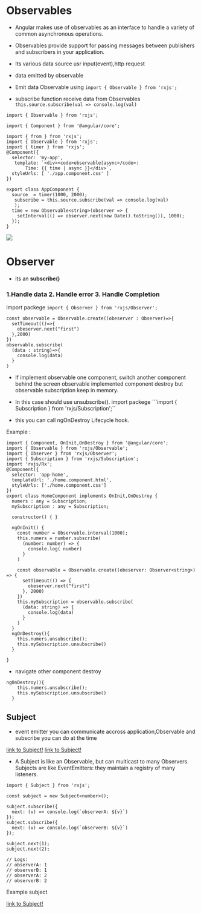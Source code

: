
# Observables
- Angular makes use of observables as an interface to handle a variety of common asynchronous operations.
- Observables provide support for passing messages between publishers and subscribers in your application. 

- Its various data source usr input(event),http request
- data emitted by observable
- Emit data Observable using ```import { Observable } from 'rxjs'; ```
- subscribe function receive data from Observables ```this.source.subscribe(val => console.log(val)```
```
import { Observable } from 'rxjs';
```
```
import { Component } from '@angular/core';

import { from } from 'rxjs';
import { Observable } from 'rxjs';
import { timer } from 'rxjs';
@Component({
  selector: 'my-app',
   template: `<div><code>observable|async</code>:
       Time: {{ time | async }}</div>`,
  styleUrls: [ './app.component.css' ]
})

export class AppComponent {
  source  = timer(1000, 2000);
   subscribe = this.source.subscribe(val => console.log(val)
   );
  time = new Observable<string>(observer => {
    setInterval(() => observer.next(new Date().toString()), 1000);
  });
}
```
![](https://miro.medium.com/max/798/1*59J_8TUx-fYbhMuiY9R2JA.jpeg)

# Observer 

 -  its an <strong>subscribe()</strong>
### 1.Handle data 2. Handle error 3. Handle Completion

import packege ```import { Observer } from 'rxjs/Observer';```

```
const observable = Observable.create((obeserver : Observer)=>{
  setTimeout(()=>{
    obeserver.next("first")
  },2000)
})
observable.subscribe(
  (data : string)=>{
    console.log(data)
  }
)
```

- If implement observable one component, switch another component behind the screen observable implemented component destroy but observable subscription keep in memory.

- In this case should use unsubscribe(). import packege ```import { Subscription } from 'rxjs/Subscription';``

- this you can call ngOnDestroy Lifecycle hook.

Example :
```
import { Component, OnInit,OnDestroy } from '@angular/core';
import { Observable } from 'rxjs/Observable';
import { Observer } from 'rxjs/Observer';
import { Subscription } from 'rxjs/Subscription';
import 'rxjs/Rx';
@Component({
  selector: 'app-home',
  templateUrl: './home.component.html',
  styleUrls: ['./home.component.css']
})
export class HomeComponent implements OnInit,OnDestroy {
  numers : any = Subscription;
  mySubscription : any = Subscription;

  constructor() { }

  ngOnInit() {
    const number = Observable.interval(1000);
    this.numers = number.subscribe(
      (number: number) => {
        console.log( number)
      }
    )

    const observable = Observable.create((obeserver: Observer<string>) => {
      setTimeout(() => {
        obeserver.next("first")
      }, 2000)
    })
    this.mySubscription = observable.subscribe(
      (data: string) => {
        console.log(data)
      }
    )
  }
  ngOnDestroy(){
    this.numers.unsubscribe();
    this.mySubscription.unsubscribe()
  }

}

```
- navigate other component destroy 

```
ngOnDestroy(){
    this.numers.unsubscribe();
    this.mySubscription.unsubscribe()
  }

 ```
 
 ## Subject
 - event emitter you can communicate accross application,Observable and subscribe you can do at the time
 
 [link to Subject!](http://reactivex.io/documentation/subject.html)
 [link to Subject!](https://rxjs-dev.firebaseapp.com/guide/subject)
 
 - A Subject is like an Observable, but can multicast to many Observers. Subjects are like EventEmitters: they maintain a registry of many listeners.
```
import { Subject } from 'rxjs';
 
const subject = new Subject<number>();
 
subject.subscribe({
  next: (v) => console.log(`observerA: ${v}`)
});
subject.subscribe({
  next: (v) => console.log(`observerB: ${v}`)
});
 
subject.next(1);
subject.next(2);
 
// Logs:
// observerA: 1
// observerB: 1
// observerA: 2
// observerB: 2
```

Example subject

[link to Subject!](https://stackblitz.com/edit/vide0-observer?file=src%2Fapp%2Fapp.component.ts)
 



